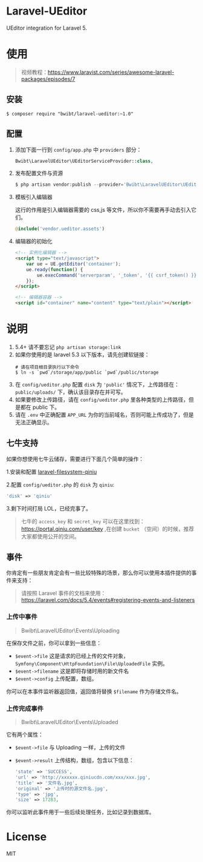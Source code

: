 # Laravel-UEditor

UEditor integration for Laravel 5.

# 使用

> 视频教程：https://www.laravist.com/series/awesome-laravel-packages/episodes/7

## 安装

```shell
$ composer require "bwibt/laravel-ueditor:~1.0"
```

## 配置

1. 添加下面一行到 `config/app.php` 中 `providers` 部分：

    ```php
    Bwibt\LaravelUEditor\UEditorServiceProvider::class,
    ```

2. 发布配置文件与资源

    ```php
    $ php artisan vendor:publish --provider='Bwibt\LaravelUEditor\UEditorServiceProvider'
    ```

3. 模板引入编辑器

    这行的作用是引入编辑器需要的 css,js 等文件，所以你不需要再手动去引入它们。

    ```php
    @include('vendor.ueditor.assets')
    ```

4. 编辑器的初始化

    ```html
    <!-- 实例化编辑器 -->
    <script type="text/javascript">
        var ue = UE.getEditor('container');
        ue.ready(function() {
            ue.execCommand('serverparam', '_token', '{{ csrf_token() }}'); // 设置 CSRF token.
        });
    </script>

    <!-- 编辑器容器 -->
    <script id="container" name="content" type="text/plain"></script>
    ```

# 说明

1. 5.4+ 请不要忘记 `php artisan storage:link`
1. 如果你使用的是 laravel 5.3 以下版本，请先创建软链接：
    ```shell
    # 请在项目根目录执行以下命令
    $ ln -s `pwd`/storage/app/public `pwd`/public/storage
    ```
1. 在 `config/ueditor.php` 配置 `disk` 为 `'public'` 情况下，上传路径在：`public/uploads/` 下，确认该目录存在并可写。
1. 如果要修改上传路径，请在 `config/ueditor.php` 里各种类型的上传路径，但是都在 public 下。
1. 请在 `.env` 中正确配置 `APP_URL` 为你的当前域名，否则可能上传成功了，但是无法正确显示。

## 七牛支持

如果你想使用七牛云储存，需要进行下面几个简单的操作：

1.安装和配置 [laravel-filesystem-qiniu](https://github.com/bwibt/laravel-filesystem-qiniu)

2.配置 `config/ueditor.php` 的 `disk` 为 `qiniu`:

```php
'disk' => 'qiniu'
```

3.剩下时间打局 LOL，已经完事了。

> 七牛的 `access_key` 和 `secret_key` 可以在这里找到：https://portal.qiniu.com/user/key ,在创建 `bucket` （空间）的时候，推荐大家都使用公开的空间。

## 事件

你肯定有一些朋友肯定会有一些比较特殊的场景，那么你可以使用本插件提供的事件来支持：

> 请按照 Laravel 事件的文档来使用：
> https://laravel.com/docs/5.4/events#registering-events-and-listeners

### 上传中事件

> Bwibt\LaravelUEditor\Events\Uploading

在保存文件之前，你可以拿到一些信息：

- `$event->file` 这是请求的已经上传的文件对象，`Symfony\Component\HttpFoundation\File\UploadedFile` 实例。
- `$event->filename` 这是即将存储时用的新文件名
- `$event->config` 上传配置，数组。

你可以在本事件监听器返回值，返回值将替换 `$filename` 作为存储文件名。

### 上传完成事件

> Bwibt\LaravelUEditor\Events\Uploaded

它有两个属性：

- `$event->file` 与 Uploading 一样，上传的文件
- `$event->result` 上传结构，数组，包含以下信息：

   ```php
   'state' => 'SUCCESS',
   'url' => 'http://xxxxxx.qiniucdn.com/xxx/xxx.jpg',
   'title' => '文件名.jpg',
   'original' => '上传时的源文件名.jpg',
   'type' => 'jpg',
   'size' => 17283,
   ```

你可以监听此事件用于一些后续处理任务，比如记录到数据库。

# License

MIT
